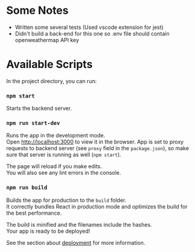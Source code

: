 # Some Notes
- Written some several tests (Used vscode extension for jest)
- Didn't build a back-end for this one so .env file should contain openweathermap API key

# Available Scripts

In the project directory, you can run:

### `npm start`

Starts the backend server.

### `npm run start-dev`

Runs the app in the development mode.<br />
Open [http://localhost:3000](http://localhost:3000) to view it in the browser.
App is set to proxy requests to backend server (see `proxy` field in the `package.json`), so make sure that server is running as well (`npm start`).

The page will reload if you make edits.<br />
You will also see any lint errors in the console.

### `npm run build`

Builds the app for production to the `build` folder.<br />
It correctly bundles React in production mode and optimizes the build for the best performance.

The build is minified and the filenames include the hashes.<br />
Your app is ready to be deployed!

See the section about [deployment](https://facebook.github.io/create-react-app/docs/deployment) for more information.
